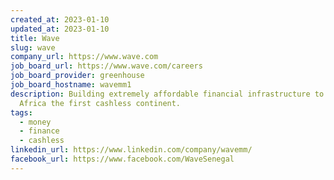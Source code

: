 ```yaml
---
created_at: 2023-01-10
updated_at: 2023-01-10
title: Wave
slug: wave
company_url: https://www.wave.com
job_board_url: https://www.wave.com/careers
job_board_provider: greenhouse
job_board_hostname: wavemm1
description: Building extremely affordable financial infrastructure to make
  Africa the first cashless continent.
tags:
  - money
  - finance
  - cashless
linkedin_url: https://www.linkedin.com/company/wavemm/
facebook_url: https://www.facebook.com/WaveSenegal
---
```

